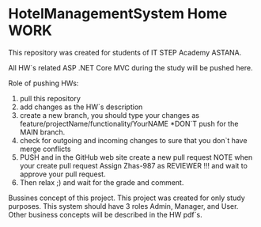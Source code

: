 # HotelManagementSystem Home WORK
This repository was created for students of IT STEP Academy ASTANA.

All HW`s related ASP .NET Core MVC  during the study will be pushed here.

Role of pushing HWs: 

1) pull this repository
2) add changes as the HW`s description
3) create a new branch, you should type your changes as feature/projectName/functionality/YourNAME   *DON`T push for the MAIN branch.
4) check for outgoing and incoming changes to sure that you don`t have merge conflicts
5) PUSH and in the GitHub web site create a new pull request NOTE when your create pull request Assign Zhas-987 as REVIEWER !!! and wait to approve your pull request.
7) Then relax ;) and wait for the grade and comment.

Bussines concept of this project.
This project was created for only study purposes.
This system should have 3 roles Admin, Manager, and User.
Other business concepts will be described in the HW pdf`s.
